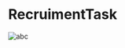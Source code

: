 # RecruimentTask
![abc](https://user-images.githubusercontent.com/96296647/174128557-41e32bdf-4b01-4c56-a42c-f385cd499f40.JPG)

